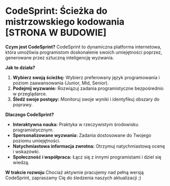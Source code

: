   # CodeSprint: Ścieżka do mistrzowskiego kodowania [STRONA W BUDOWIE]

**Czym jest CodeSprint?**
CodeSprint to dynamiczna platforma internetowa, która umożliwia programistom doskonalenie swoich umiejętności poprzez, generowane przez sztuczną inteligencję wyzwania.

**Jak to działa?**
1. **Wybierz swoją ścieżkę:** Wybierz preferowany język programowania i poziom zaawansowania (Junior, Mid, Senior).
2. **Podejmij wyzwanie:** Rozwiązuj zadania programistyczne bezpośrednio w przeglądarce.
3. **Śledź swoje postępy:** Monitoruj swoje wyniki i identyfikuj obszary do poprawy.

**Dlaczego CodeSprint?**
* **Interaktywna nauka:** Praktyka w rzeczywistym środowisku programistycznym.
* **Spersonalizowane wyzwania:** Zadania dostosowane do Twojego poziomu umiejętności.
* **Natychmiastowa informacja zwrotna:** Otrzymuj natychmiastową ocenę i wskazówki.
* **Społeczność i współpraca:** Łącz się z innymi programistami i dziel się wiedzą.

**W trakcie rozwoju**
Chociaż aktywnie pracujemy nad pełną wersją CodeSprint, zapraszamy Cię do śledzenia naszych aktualizacji ;)
